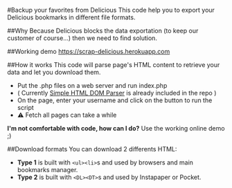 #Backup your favorites from Delicious
This code help you to export your Delicious bookmarks in different file formats.

##Why
Because Delicious blocks the data exportation (to keep our customer of course...) then we need to find solution.

##Working demo
https://scrap-delicious.herokuapp.com

##How it works
This code will parse page's HTML content to retrieve your data and let you download them.
* Put the .php files on a web server and run index.php
* ( Currently [Simple HTML DOM Parser](https://sourceforge.net/projects/simplehtmldom/files/) is already included in the repo )
* On the page, enter your username and click on the button to run the script
* :warning: Fetch all pages can take a while

**I'm not comfortable with code, how can I do?** Use the working online demo ;)

##Download formats
You can download 2 differents HTML:
* **Type 1** is built with `<ul><li>`s and used by browsers and main bookmarks manager.
* **Type 2** is built with `<DL><DT>`s and used by Instapaper or Pocket.

